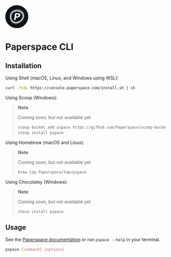 <img src=".assets/Paperspace.svg" width=72>

# Paperspace CLI

## Installation

Using Shell (macOS, Linux, and Windows using WSL):

```sh
curl -fsSL https://console.paperspace.com/install.sh | sh
```

Using Scoop (Windows):

> **Note**
>
> Coming soon, but not available yet
>
> ```sh
> scoop bucket add pspace https://github.com/Paperspace/scoop-bucket.git
> scoop install pspace
> ```

Using Homebrew (macOS and Linux):

> **Note**
>
> Coming soon, but not available yet
>
> ```sh
> brew tap Paperspace/tap/pspace
> ```

Using Chocolatey (Windows):

> **Note**
>
> Coming soon, but not available yet
>
> ```sh
> choco install pspace
> ```

## Usage

See the [Paperspace documentation](https://docs.paperspace.com/cli) or run
`pspace --help` in your terminal.

```sh
pspace [command] [options]
```
